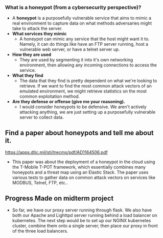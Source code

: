 ### What is a honeypot (from a cybersecurity perspective)?  
- A **honeypot** is a purposefully vulnerable service that aims to mimic a real environment to capture data on what methods adversaries might take to attack the server.
- **What services they mimic**
	- A honeypot can mimic any service that the host might want it to. Namely, it can do things like have an FTP server running, host a vulnerable web server, or have a telnet server up.
- **How they are used**
	- They are used by segmenting it into it's own networking environment, then allowing any incoming connections to access the service.
- **What they find**
	- The data that they find is pretty dependent on what we're looking to retrieve. If we want to find the most common attack vectors of an emulated environment, we might retrieve statistics on the most common exploitation method.
- **Are they defense or offense (give me your reasoning).**
	- I would consider honeypots to be defensive. We aren't actively attacking anything, we are just setting up a purposefully vulnerable server to collect data.

## Find a paper about honeypots and tell me about it.  
https://apps.dtic.mil/sti/trecms/pdf/AD1164506.pdf

- This paper was about the deployment of a honeypot in the cloud using the T-Mobile T-POT framework, which essentially combines many honeypots and a threat map using an Elastic Stack. The paper uses various tests to gather data on common attack vectors on services like MODBUS, Telnet, FTP, etc..

## Progress Made on midterm project
- So far, we have our proxy server running through flask. We also have both our Apache and Lighttpd server running behind a load balancer on kubernetes. The next step would be to set up our NGINX kubernetes cluster, combine them onto a single server, then place our proxy in front of the three load balancers.